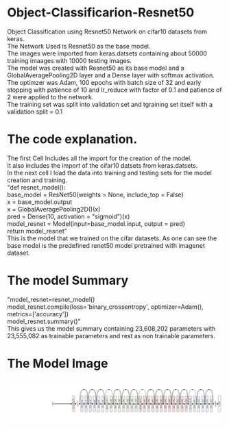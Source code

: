 # Object-Classificarion-Resnet50
Object Classification using Resnet50 Network on cifar10 datasets from keras.  
The Network Used is Resnet50 as the base model.  
The images were imported from keras.datsets containing about 50000 training imaages with 10000 testing images.  
The model was created with Resnet50 as its base model and a GlobalAveragePooling2D layer and a Dense layer with softmax activation.  
The optimzer was Adam, 100 epochs with batch size of 32 and early stopping with patience of 10 and lr_reduce with factor of 0.1 and     patience of 2 were applied to the network.  
The training set was split into validation set and tgraining set itself with a validation split = 0.1  
# The code explanation.
The first Cell Includes all the import for the creation of the model.  
It also includes the import of the cifar10 datsets from keras.datsets.  
In the next cell I load the data into training and testing sets for the model creation and training.  
"def resnet_model():  
    base_model = ResNet50(weights = None, include_top = False)  
    x = base_model.output  
    x = GlobalAveragePooling2D()(x)  
    pred = Dense(10, activation = "sigmoid")(x)  
    model_resnet = Model(input=base_model.input, output = pred)  
    return model_resnet"  
 This is the model that we trained on the cifar datasets. 
 As one can see the base model is the predefined renet50 model pretrained with imagenet dataset.
 
# The model Summary
"model_resnet=resnet_model()  
model_resnet.compile(loss='binary_crossentropy', optimizer=Adam(), metrics=['accuracy'])  
model_resnet.summary()"  
This gives us the model summary containing 23,608,202 parameters with 23,555,082 as trainable parameters and rest as non trainable parameters.  
# The Model Image
![Model](dataset-cover.png)

